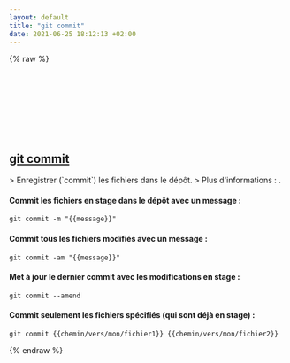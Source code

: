 ```yaml
---
layout: default
title: "git commit"
date: 2021-06-25 18:12:13 +02:00
---
```

{% raw %}
<h2 id="git-commit">
  <a href="/fr/common/git-commit.html">git commit</a> <a href="#git-commit"><svg class="icon">
    <use href="/assets/images/unicode_sprite.svg#link" />
  </svg></a>
</h2>
> Enregistrer (`commit`) les fichiers dans le dépôt.
> Plus d'informations : <https://git-scm.com/docs/git-commit>.

#### Commit les fichiers en stage dans le dépôt avec un message :
```shell
git commit -m "{{message}}"
```
#### Commit tous les fichiers modifiés avec un message :
```shell
git commit -am "{{message}}"
```
#### Met à jour le dernier commit avec les modifications en stage :
```shell
git commit --amend
```
#### Commit seulement les fichiers spécifiés (qui sont déjà en stage) :
```shell
git commit {{chemin/vers/mon/fichier1}} {{chemin/vers/mon/fichier2}}
```
{% endraw %}